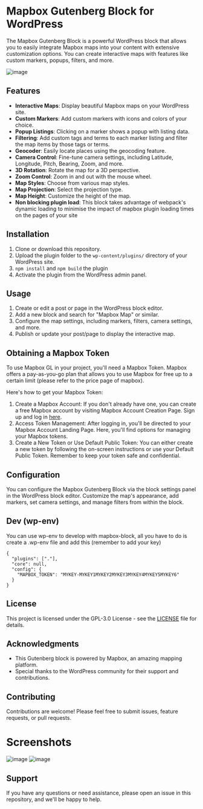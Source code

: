 # Mapbox Gutenberg Block for WordPress

The Mapbox Gutenberg Block is a powerful WordPress block that allows you to easily integrate Mapbox maps into your content with extensive customization options. You can create interactive maps with features like custom markers, popups, filters, and more.

![image](https://github.com/VSG-EMEA/vsge-mapbox-block/assets/8550908/c315dbf8-81cf-4c48-98de-898bde9ee6ca)

## Features

- **Interactive Maps**: Display beautiful Mapbox maps on your WordPress site.
- **Custom Markers**: Add custom markers with icons and colors of your choice.
- **Popup Listings**: Clicking on a marker shows a popup with listing data.
- **Filtering**: Add custom tags and terms to each marker listing and filter the map items by those tags or terms.
- **Geocoder**: Easily locate places using the geocoding feature.
- **Camera Control**: Fine-tune camera settings, including Latitude, Longitude, Pitch, Bearing, Zoom, and more.
- **3D Rotation**: Rotate the map for a 3D perspective.
- **Zoom Control**: Zoom in and out with the mouse wheel.
- **Map Styles**: Choose from various map styles.
- **Map Projection**: Select the projection type.
- **Map Height**: Customize the height of the map.
- **Non blocking plugin load**: This block takes advantage of webpack's dynamic loading to minimise the impact of mapbox plugin loading times on the pages of your site

## Installation

1. Clone or download this repository.
2. Upload the plugin folder to the `wp-content/plugins/` directory of your WordPress site.
3. `npm install` and `npm build` the plugin
4. Activate the plugin from the WordPress admin panel.

## Usage

1. Create or edit a post or page in the WordPress block editor.
2. Add a new block and search for "Mapbox Map" or similar.
3. Configure the map settings, including markers, filters, camera settings, and more.
4. Publish or update your post/page to display the interactive map.

## Obtaining a Mapbox Token

To use Mapbox GL in your project, you'll need a Mapbox Token. Mapbox offers a pay-as-you-go plan that allows you to use Mapbox for free up to a certain limit (please refer to the price page of mapbox).

Here's how to get your Mapbox Token:

1. Create a Mapbox Account: If you don't already have one, you can create a free Mapbox account by visiting Mapbox Account Creation Page. Sign up and log in [here](https://account.mapbox.com/auth/signup/).
2. Access Token Management: After logging in, you'll be directed to your Mapbox Account Landing Page. Here, you'll find options for managing your Mapbox tokens.
3. Create a New Token or Use Default Public Token: You can either create a new token by following the on-screen instructions or use your Default Public Token. Remember to keep your token safe and confidential.

## Configuration

You can configure the Mapbox Gutenberg Block via the block settings panel in the WordPress block editor. Customize the map's appearance, add markers, set camera settings, and manage filters from within the block.

## Dev (wp-env)

You can use wp-env to develop with mapbox-block, all you have to do is create a .wp-env file and add this (remember to add your key)
```
{
  "plugins": ["."],
  "core": null,
  "config": {
    "MAPBOX_TOKEN": "MYKEY-MYKEY1MYKEY2MYKEY3MYKEY4MYKEY5MYKEY6"
  }
}
```

## License

This project is licensed under the GPL-3.0 License - see the [LICENSE](LICENSE) file for details.

## Acknowledgments

- This Gutenberg block is powered by Mapbox, an amazing mapping platform.
- Special thanks to the WordPress community for their support and contributions.

## Contributing

Contributions are welcome! Please feel free to submit issues, feature requests, or pull requests.

# Screenshots
![image](https://github.com/VSG-EMEA/vsge-mapbox-block/assets/8550908/57c6dda4-5aae-498c-b0dd-79e8a272df39)
![image](https://github.com/VSG-EMEA/vsge-mapbox-block/assets/8550908/bf279618-850e-4aa7-b4c5-846d6a0fcbd3)


## Support

If you have any questions or need assistance, please open an issue in this repository, and we'll be happy to help.


